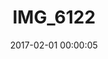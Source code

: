 ---
layout: post
title: IMG_6122
description: Real name unknown
date: 2017-02-01 00:00:05
loQualPath: /2017/02/img-6122/img-6122-compressed.jpg
hiQualPath: /2017/02/img-6122/img-6122.jpg
---